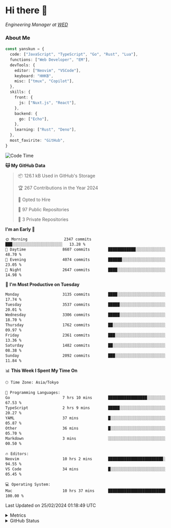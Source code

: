 # Hi there&nbsp;:wave:

<!-- ![Alt text](https://spotify-recently-played-readme.vercel.app/api?user=31kynbuubkiu3r4qh4hjuaglhfay) -->

_Engineering Manager at [WED](https://github.com/wedinc)_

### About Me

```ts
const yanskun = {
  code: ["JavaScript", "TypeScript", "Go", "Rust", "Lua"],
  functions: ["Web Developer", "EM"],
  devTools: {
    editor: ["Neovim", "VSCode"],
    keyboard: "HHKB",
    misc: ["tmux", "Copilot"],
  },
  skills: {
    front: {
      js: ["Nuxt.js", "React"],
    },
    backend: {
      go: ["Echo"],
    },
    learning: ["Rust", "Deno"],
  },
  most_favirite: "GitHub",
}
```

<!--START_SECTION:waka-->
![Code Time](http://img.shields.io/badge/Code%20Time-704%20hrs%2041%20mins-blue)

**🐱 My GitHub Data** 

> 📦 126.1 kB Used in GitHub's Storage 
 > 
> 🏆 267 Contributions in the Year 2024
 > 
> 💼 Opted to Hire
 > 
> 📜 97 Public Repositories 
 > 
> 🔑 3 Private Repositories 
 > 
**I'm an Early 🐤** 

```text
🌞 Morning                2347 commits        ███░░░░░░░░░░░░░░░░░░░░░░   13.28 % 
🌆 Daytime                8607 commits        ████████████░░░░░░░░░░░░░   48.70 % 
🌃 Evening                4074 commits        ██████░░░░░░░░░░░░░░░░░░░   23.05 % 
🌙 Night                  2647 commits        ████░░░░░░░░░░░░░░░░░░░░░   14.98 % 
```
📅 **I'm Most Productive on Tuesday** 

```text
Monday                   3135 commits        ████░░░░░░░░░░░░░░░░░░░░░   17.74 % 
Tuesday                  3537 commits        █████░░░░░░░░░░░░░░░░░░░░   20.01 % 
Wednesday                3306 commits        █████░░░░░░░░░░░░░░░░░░░░   18.70 % 
Thursday                 1762 commits        ██░░░░░░░░░░░░░░░░░░░░░░░   09.97 % 
Friday                   2361 commits        ███░░░░░░░░░░░░░░░░░░░░░░   13.36 % 
Saturday                 1482 commits        ██░░░░░░░░░░░░░░░░░░░░░░░   08.38 % 
Sunday                   2092 commits        ███░░░░░░░░░░░░░░░░░░░░░░   11.84 % 
```


📊 **This Week I Spent My Time On** 

```text
🕑︎ Time Zone: Asia/Tokyo

💬 Programming Languages: 
Go                       7 hrs 10 mins       █████████████████░░░░░░░░   67.53 % 
TypeScript               2 hrs 9 mins        █████░░░░░░░░░░░░░░░░░░░░   20.27 % 
YAML                     37 mins             █░░░░░░░░░░░░░░░░░░░░░░░░   05.87 % 
Other                    36 mins             █░░░░░░░░░░░░░░░░░░░░░░░░   05.70 % 
Markdown                 3 mins              ░░░░░░░░░░░░░░░░░░░░░░░░░   00.50 % 

🔥 Editors: 
Neovim                   10 hrs 2 mins       ████████████████████████░   94.55 % 
VS Code                  34 mins             █░░░░░░░░░░░░░░░░░░░░░░░░   05.45 % 

💻 Operating System: 
Mac                      10 hrs 37 mins      █████████████████████████   100.00 % 
```


 Last Updated on 25/02/2024 01:18:49 UTC
<!--END_SECTION:waka-->

<details>
  <summary>Metrics</summary>
  <img src="https://github.com/yanskun/yanskun/blob/main/github-metrics.svg" alt="Metrics">
</details>

<details>
  <summary>GitHub Status</summary>
  <picture>
    <source media="(prefers-color-scheme: dark)" srcset="https://raw.githubusercontent.com/yanskun/yanskun/master/profile-summary-card-output/nord_dark/0-profile-details.svg">
   <img src="https://raw.githubusercontent.com/yanskun/yanskun/master/profile-summary-card-output/default/0-profile-details.svg">
  </picture>
  <br>
  <picture>
    <source media="(prefers-color-scheme: dark)" srcset="https://raw.githubusercontent.com/yanskun/yanskun/master/profile-summary-card-output/nord_dark/1-repos-per-language.svg">
   <img src="https://raw.githubusercontent.com/yanskun/yanskun/master/profile-summary-card-output/default/1-repos-per-language.svg">
  </picture>
  <picture>
    <source media="(prefers-color-scheme: dark)" srcset="https://raw.githubusercontent.com/yanskun/yanskun/master/profile-summary-card-output/nord_dark/2-most-commit-language.svg">
   <img src="https://raw.githubusercontent.com/yanskun/yanskun/master/profile-summary-card-output/default/2-most-commit-language.svg">
  </picture>
  <br>
  <picture>
    <source media="(prefers-color-scheme: dark)" srcset="https://raw.githubusercontent.com/yanskun/yanskun/master/profile-summary-card-output/nord_dark/3-stats.svg">
   <img src="https://raw.githubusercontent.com/yanskun/yanskun/master/profile-summary-card-output/default/3-stats.svg">
  </picture>
  <picture>
    <source media="(prefers-color-scheme: dark)" srcset="https://raw.githubusercontent.com/yanskun/yanskun/master/profile-summary-card-output/nord_dark/4-productive-time.svg">
   <img src="https://raw.githubusercontent.com/yanskun/yanskun/master/profile-summary-card-output/default/4-productive-time.svg">
  </picture>
</details>
